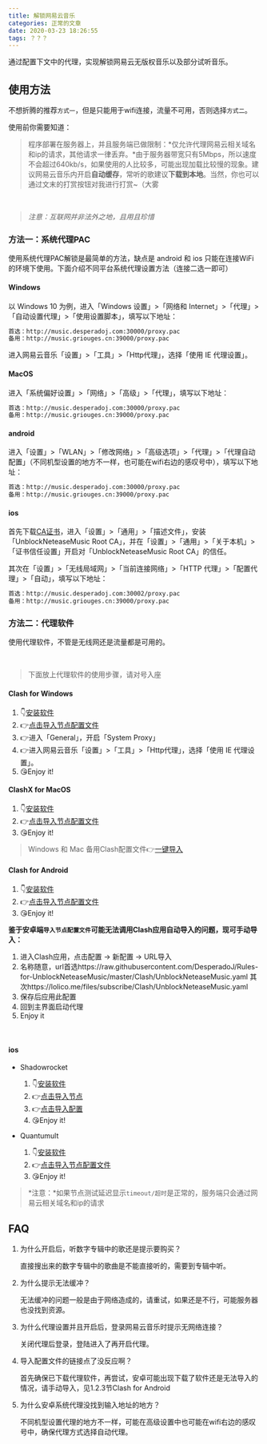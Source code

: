 ```yaml
---
title: 解锁网易云音乐
categories: 正常的文章
date: 2020-03-23 18:26:55
tags: ？？？
---
```


<!-- more -->

通过配置下文中的代理，实现解锁网易云无版权音乐以及部分试听音乐。

## 使用方法

不想折腾的推荐`方式一`，但是只能用于wifi连接，流量不可用，否则选择`方式二`。

使用前你需要知道：

> 程序部署在服务器上，并且服务端已做限制：*仅允许代理网易云相关域名和ip的请求，其他请求一律丢弃。*由于服务器带宽只有5Mbps，所以速度不会超过640kb/s，如果使用的人比较多，可能出现加载比较慢的现象。建议网易云音乐内开启**自动缓存**，常听的歌建议**下载到本地**。当然，你也可以通过文末的打赏按钮对我进行打赏~（大雾

<br/>

> *注意：互联网并非法外之地，且用且珍惜*

### 方法一：系统代理PAC

使用系统代理PAC解锁是最简单的方法，缺点是 android 和 ios 只能在连接WiFi的环境下使用。下面介绍不同平台系统代理设置方法（连接二选一即可）

#### Windows

以 Windows 10 为例，进入「Windows 设置」>「网络和 Internet」>「代理」>「自动设置代理」>「使用设置脚本」，填写以下地址：

```txt
首选：http://music.desperadoj.com:30000/proxy.pac
备用：http://music.griouges.cn:39000/proxy.pac
```

进入网易云音乐「设置」>「工具」>「Http代理」，选择「使用 IE 代理设置」。

#### MacOS

进入「系统偏好设置」>「网络」>「高级」>「代理」，填写以下地址：

```txt
首选：http://music.desperadoj.com:30000/proxy.pac
备用：http://music.griouges.cn:39000/proxy.pac
```

#### android

进入「设置」>「WLAN」>「修改网络」>「高级选项」>「代理」>「代理自动配置」（不同机型设置的地方不一样，也可能在wifi右边的感叹号中），填写以下地址：

```txt
首选：http://music.desperadoj.com:30000/proxy.pac
备用：http://music.griouges.cn:39000/proxy.pac
```

#### ios

首先下载[CA证书](https://raw.githubusercontent.com/nondanee/UnblockNeteaseMusic/master/ca.crt)，进入「设置」>「通用」>「描述文件」，安装「UnblockNeteaseMusic Root CA」，并在「设置」>「通用」>「关于本机」>「证书信任设置」开启对「UnblockNeteaseMusic Root CA」的信任。

其次在「设置」>「无线局域网」>「当前连接网络」>「HTTP 代理」>「配置代理」>「自动」，填写以下地址：

```txt
首选：http://music.desperadoj.com:30002/proxy.pac
备用：http://music.griouges.cn:39000/proxy.pac
```

### 方法二：代理软件

使用代理软件，不管是无线网还是流量都是可用的。

<br/>

> 下面放上代理软件的使用步骤，请对号入座

#### Clash for Windows

1. 👇[安装软件](https://lolico.griouges.cn/uploads/Clash.for.Windows.Setup.0.9.2.exe)
2. 👉[点击导入节点配置文件](clash://install-config?url=https%3a%2f%2flolico.me%2ffiles%2fsubscribe%2fClash%2fUnblockNeteaseMusic.yaml)
3. 👉进入「General」，开启「System Proxy」
4. 👉进入网易云音乐「设置」>「工具」>「Http代理」，选择「使用 IE 代理设置」。
5. 😘Enjoy it!

#### ClashX for MacOS

1. 👇[安装软件](https://lolico.griouges.cn/uploads/ClashX.dmg)
2. 👉[点击导入节点配置文件](clash://install-config?url=https%3a%2f%2flolico.me%2ffiles%2fsubscribe%2fClash%2fUnblockNeteaseMusic.yaml)
3. 😘Enjoy it!

> Windows 和 Mac 备用Clash配置文件👉[一键导入](clash://install-config?url=https%3a%2f%2fraw.githubusercontent.com%2fDesperadoJ%2fRules-for-UnblockNeteaseMusic%2fmaster%2fClash%2fUnblockNeteaseMusic.yaml)
#### Clash for Android

1. 👇[安装软件](https://lolico.griouges.cn/uploads/app-universal-release.apk)
2. 👉[点击导入节点配置文件](clash://install-config?url=https%3a%2f%2flolico.me%2ffiles%2fsubscribe%2fClash%2fUnblockNeteaseMusic.yaml)
3. 😘Enjoy it!

**鉴于安卓端`导入节点配置文件`可能无法调用Clash应用自动导入的问题，现可手动导入：**
 
1. 进入Clash应用，点击配置 -> 新配置 -> URL导入
2. 名称随意，url首选https://raw.githubusercontent.com/DesperadoJ/Rules-for-UnblockNeteaseMusic/master/Clash/UnblockNeteaseMusic.yaml
其次https://lolico.me/files/subscribe/Clash/UnblockNeteaseMusic.yaml
3. 保存后应用此配置
4. 回到主界面启动代理
5. Enjoy it

<br/>

#### ios

- Shadowrocket
    1. 👇[安装软件](https://apps.apple.com/us/app/shadowrocket/id932747118)
    2. 👉[点击导入节点](shadowrocket://add/sub://aHR0cHM6Ly9sb2xpY28ubWUvZmlsZXMvc3Vic2NyaWJlL1NoYWRvd3JvY2tldC9zaGFkb3dyb2NrZXQtc2VydmVyLnR4dA#UnblockNeteaseMusic)
    3. 👉[点击导入配置](shadowrocket://config/add/https://lolico.me/files/subscribe/Shadowrocket/UnblockNeteaseMusic.conf)
    4. 😘Enjoy it!

- Quantumult
    1. 👇[安装软件](https://apps.apple.com/us/app/quantumult/id1252015438)
    2. 👉[点击导入节点配置文件](quantumult://configuration?server=aHR0cHM6Ly9yYXcuZ2l0aHVidXNlcmNvbnRlbnQuY29tL0Rlc3BlcmFkb0ovUnVsZXMtZm9yLVVuYmxvY2tOZXRlYXNlTXVzaWMvbWFzdGVyL1F1YW50dW11bHQvcXVhbnR1bXVsdC1zZXJ2ZXIudHh0&filter=aHR0cHM6Ly9yYXcuZ2l0aHVidXNlcmNvbnRlbnQuY29tL0Rlc3BlcmFkb0ovUnVsZXMtZm9yLVVuYmxvY2tOZXRlYXNlTXVzaWMvbWFzdGVyL1F1YW50dW11bHQvVW5ibG9ja05ldGVhc2VNdXNpYy5jb25m)
    3. 😘Enjoy it!


> *注意：*如果节点测试延迟显示`timeout/超时`是正常的，服务端只会通过网易云相关域名和ip的请求

## FAQ

1. 为什么开启后，听数字专辑中的歌还是提示要购买？
    
    直接搜出来的数字专辑中的歌曲是不能直接听的，需要到专辑中听。

2. 为什么提示无法缓冲？

    无法缓冲的问题一般是由于网络造成的，请重试，如果还是不行，可能服务器也没找到资源。

3. 为什么代理设置并且开启后，登录网易云音乐时提示无网络连接？

    关闭代理后登录，登陆进入了再开启代理。

4. 导入配置文件的链接点了没反应啊？

    首先确保已下载代理软件，再尝试，安卓可能出现下载了软件还是无法导入的情况，请手动导入，见1.2.3节Clash for Android

5. 为什么安卓系统代理没找到输入地址的地方？

    不同机型设置代理的地方不一样，可能在高级设置中也可能在wifi右边的感叹号中，确保代理方式选择自动代理。
